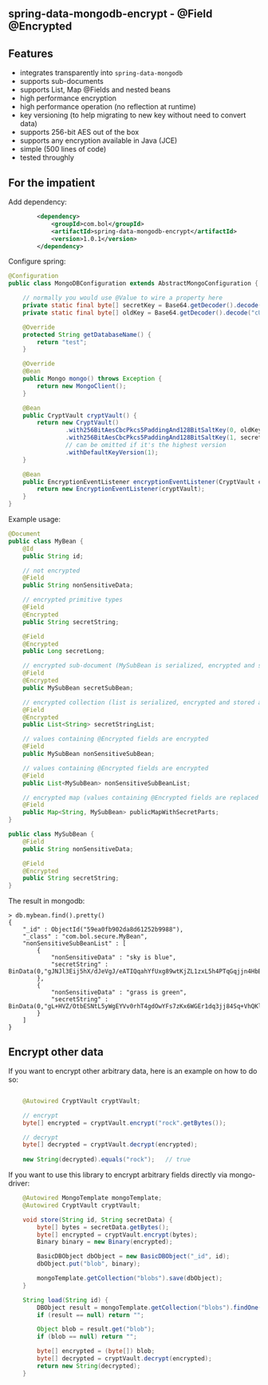 spring-data-mongodb-encrypt - @Field @Encrypted
-----------------------------------------------

Features
--------

- integrates transparently into `spring-data-mongodb`
- supports sub-documents
- supports List, Map @Fields and nested beans
- high performance encryption
- high performance operation (no reflection at runtime)
- key versioning (to help migrating to new key without need to convert data)
- supports 256-bit AES out of the box
- supports any encryption available in Java (JCE)
- simple (500 lines of code)
- tested throughly

For the impatient
-----------------

Add dependency:

```xml
        <dependency>
            <groupId>com.bol</groupId>
            <artifactId>spring-data-mongodb-encrypt</artifactId>
            <version>1.0.1</version>
        </dependency>
```

Configure spring:

```java
@Configuration
public class MongoDBConfiguration extends AbstractMongoConfiguration {

    // normally you would use @Value to wire a property here
    private static final byte[] secretKey = Base64.getDecoder().decode("hqHKBLV83LpCqzKpf8OvutbCs+O5wX5BPu3btWpEvXA=");
    private static final byte[] oldKey = Base64.getDecoder().decode("cUzurmCcL+K252XDJhhWI/A/+wxYXLgIm678bwsE2QM=");

    @Override
    protected String getDatabaseName() {
        return "test";
    }

    @Override
    @Bean
    public Mongo mongo() throws Exception {
        return new MongoClient();
    }

    @Bean
    public CryptVault cryptVault() {
        return new CryptVault()
                .with256BitAesCbcPkcs5PaddingAnd128BitSaltKey(0, oldKey)
                .with256BitAesCbcPkcs5PaddingAnd128BitSaltKey(1, secretKey)
                // can be omitted if it's the highest version
                .withDefaultKeyVersion(1);
    }

    @Bean
    public EncryptionEventListener encryptionEventListener(CryptVault cryptVault) {
        return new EncryptionEventListener(cryptVault);
    }
}
```

Example usage:

```java
@Document
public class MyBean {
    @Id
    public String id;

    // not encrypted
    @Field
    public String nonSensitiveData;

    // encrypted primitive types
    @Field
    @Encrypted
    public String secretString;

    @Field
    @Encrypted
    public Long secretLong;

    // encrypted sub-document (MySubBean is serialized, encrypted and stored as byte[])
    @Field
    @Encrypted
    public MySubBean secretSubBean;

    // encrypted collection (list is serialized, encrypted and stored as byte[])
    @Field
    @Encrypted
    public List<String> secretStringList;

    // values containing @Encrypted fields are encrypted
    @Field
    public MySubBean nonSensitiveSubBean;

    // values containing @Encrypted fields are encrypted
    @Field
    public List<MySubBean> nonSensitiveSubBeanList;

    // encrypted map (values containing @Encrypted fields are replaced by encrypted byte[])
    @Field
    public Map<String, MySubBean> publicMapWithSecretParts;
}

public class MySubBean {
    @Field
    public String nonSensitiveData;

    @Field
    @Encrypted
    public String secretString;
}
```

The result in mongodb:

```
> db.mybean.find().pretty()
{
	"_id" : ObjectId("59ea0fb902da8d61252b9988"),
	"_class" : "com.bol.secure.MyBean",
	"nonSensitiveSubBeanList" : [
		{
			"nonSensitiveData" : "sky is blue",
			"secretString" : BinData(0,"gJNJl3Eij5hX/dJeVgJ/eATIQqahYfUxg89wtKjZL1zxL5h4PTqGqjjn4HbBXbAibw==")
		},
		{
			"nonSensitiveData" : "grass is green",
			"secretString" : BinData(0,"gL+HVZ/OtbESNtL5yWgEYVv0rhT4gdOwYFs7zKx6WGEr1dq3jj84Sq+VhQKl4EthJg==")
		}
	]
}
```

Encrypt other data
------------------

If you want to encrypt other arbitrary data, here is an example on how to do so:

```java

    @Autowired CryptVault cryptVault;

    // encrypt
    byte[] encrypted = cryptVault.encrypt("rock".getBytes());

    // decrypt
    byte[] decrypted = cryptVault.decrypt(encrypted);
    
    new String(decrypted).equals("rock");   // true 
```

If you want to use this library to encrypt arbitrary fields directly via mongo-driver:

```java
    @Autowired MongoTemplate mongoTemplate;
    @Autowired CryptVault cryptVault;

    void store(String id, String secretData) {
        byte[] bytes = secretData.getBytes();
        byte[] encrypted = cryptVault.encrypt(bytes);
        Binary binary = new Binary(encrypted);

        BasicDBObject dbObject = new BasicDBObject("_id", id);
        dbObject.put("blob", binary);

        mongoTemplate.getCollection("blobs").save(dbObject);
    }

    String load(String id) {
        DBObject result = mongoTemplate.getCollection("blobs").findOne(id);
        if (result == null) return "";

        Object blob = result.get("blob");
        if (blob == null) return "";

        byte[] encrypted = (byte[]) blob;
        byte[] decrypted = cryptVault.decrypt(encrypted);
        return new String(decrypted);
    }
```
